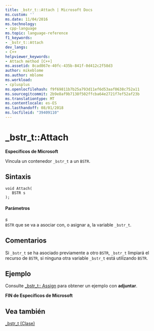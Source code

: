 ```yaml
---
title: _bstr_t::Attach | Microsoft Docs
ms.custom: ''
ms.date: 11/04/2016
ms.technology:
- cpp-language
ms.topic: language-reference
f1_keywords:
- _bstr_t::Attach
dev_langs:
- C++
helpviewer_keywords:
- Attach method [C++]
ms.assetid: 8cad867e-40fc-435b-841f-0d412c2f58d3
author: mikeblome
ms.author: mblome
ms.workload:
- cplusplus
ms.openlocfilehash: f9f69811b7b25a793d11ef6d53aaf0638c752a11
ms.sourcegitcommit: 2b9e8af9b7138f502ffcba64e2721f7ef52af23b
ms.translationtype: MT
ms.contentlocale: es-ES
ms.lasthandoff: 08/01/2018
ms.locfileid: "39409110"
---
```

# <a name="bstrtattach"></a>_bstr_t::Attach
**Específicos de Microsoft**  
  
 Vincula un contenedor `_bstr_t` a un `BSTR`.  
  
## <a name="syntax"></a>Sintaxis  
  
```  
void Attach(  
   BSTR s  
);  
```  
  
#### <a name="parameters"></a>Parámetros  
 *s*  
 `BSTR` que se va a asociar con, o asignar a, la variable `_bstr_t`.  
  
## <a name="remarks"></a>Comentarios  
 Si `_bstr_t` se ha asociado previamente a otro `BSTR`, `_bstr_t` limpiará el recurso de `BSTR`, si ninguna otra variable `_bstr_t` está utilizando `BSTR`.  
  
## <a name="example"></a>Ejemplo  
 Consulte [_bstr_t:: Assign](../cpp/bstr-t-assign.md) para obtener un ejemplo con **adjuntar**.  
  
 **FIN de Específicos de Microsoft**  
  
## <a name="see-also"></a>Vea también  
 [_bstr_t (Clase)](../cpp/bstr-t-class.md)